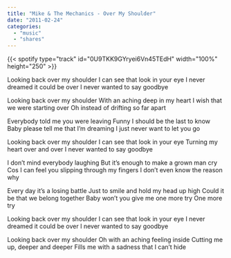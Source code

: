 ```yaml
---
title: "Mike & The Mechanics - Over My Shoulder"
date: "2011-02-24"
categories:
  - "music"
  - "shares"
---
```


{{< spotify type="track" id="0U9TKK9GYryei6Vn45TEdH" width="100%" height="250" >}}

Looking back over my shoulder
I can see that look in your eye
I never dreamed it could be over
I never wanted to say goodbye

Looking back over my shoulder
With an aching deep in my heart
I wish that we were starting over
Oh instead of drifting so far apart

Everybody told me you were leaving
Funny I should be the last to know
Baby please tell me that I’m dreaming
I just never want to let you go

Looking back over my shoulder
I can see that look in your eye
Turning my heart over and over
I never wanted to say goodbye

I don’t mind everybody laughing
But it’s enough to make a grown man cry
Cos I can feel you slipping through my fingers
I don’t even know the reason why

Every day it’s a losing battle
Just to smile and hold my head up high
Could it be that we belong together
Baby won’t you give me one more try
One more try

Looking back over my shoulder
I can see that look in your eye
I never dreamed it could be over
I never wanted to say goodbye

Looking back over my shoulder
Oh with an aching feeling inside
Cutting me up, deeper and deeper
Fills me with a sadness that I can’t hide

